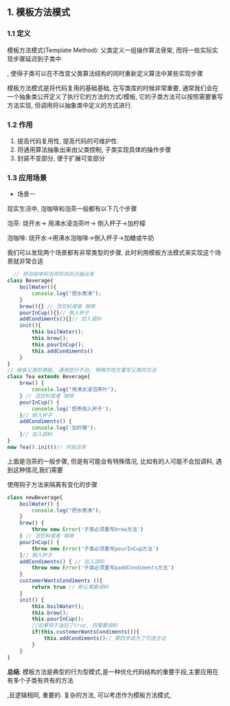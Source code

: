 ## 1. 模板方法模式

### 1.1 定义

模板方法模式(Template Method): 父类定义一组操作算法骨架, 而将一些实际实现步骤延迟到子类中

, 使得子类可以在不改变父类算法结构的同时重新定义算法中某些实现步骤

模板方法模式是将代码复用的基础基础, 在写类库的时候非常重要, 通常我们会在一个抽象类公开定义了执行它的方法的方式/模板, 它的子类方法可以按照需要重写方法实现, 但调用将以抽象类中定义的方式进行.

### 1.2 作用

1. 提高代码复用性, 提高代码的可维护性.
2. 将通用算法抽象出来由父类控制, 子类实现具体的操作步骤
3. 封装不变部分, 便于扩展可变部分

### 1.3 应用场景

* 场景一

现实生活中, 泡咖啡和泡茶一般都有以下几个步骤

泡茶: 烧开水-> 用沸水浸泡茶叶-> 倒入杯子->加柠檬

泡咖啡: 烧开水->用沸水泡咖啡->倒入杯子->加糖或牛奶

我们可以发现两个场景都有非常类型的步骤, 此时利用模板方法模式来实现这个场景就非常合适

```js
  // 把泡咖啡和泡茶的共同点抽出来
class Beverage{
    boilWater(){
        console.log("把水煮沸");
    }
    brew(){} // 泡饮料或者 咖啡
    pourInCup(){}// 倒入杯子
    addCondiments(){}// 加入调料
    init(){
        this.boilWater();
        this.brew();
        this.pourInCup();
        this.addCondiments()
    }
}
// 继承父类的模板, 通用部分不动, 特殊的地方重写父类的方法
class Tea extends Beverage{
    brew() { 
        console.log("用沸水浸泡茶叶");
    } // 泡饮料或者 咖啡
    pourInCup() {
        console.log('把茶倒入杯子');
    }// 倒入杯子
    addCondiments() {
        console.log('加柠檬');
    }// 加入调料
}
new Tea().init()// 开始泡茶
```



上面是泡茶的一般步骤, 但是有可能会有特殊情况, 比如有的人可能不会加调料, 遇到这种情况,我们需要

使用钩子方法来隔离有变化的步骤

```js
class newBeverage{
    boilWater() {
        console.log("把水煮沸");
    }
    brew() { 
        throw new Error('子类必须重写brew方法')
    } // 泡饮料或者 咖啡
    pourInCup() {
        throw new Error('子类必须重写pourInCup方法')
    }// 倒入杯子
    addCondiments() { // 加入调料
        throw new Error('子类必须重写paddCondiments方法')
    }
    customerWantsCondiments (){
        return true // 默认需要调料
    }
    init() {
        this.boilWater();
        this.brew();
        this.pourInCup();
        //如果钩子返回了true, 则需要调料
        if(this.customerWantsCondiments()){
            this.addCondiments()// 第四步成为了可选方法
        }
    }
}
```

**总结**: 模板方法是典型的行为型模式,是一种优化代码结构的重要手段,主要应用在有多个子类有共有的方法

,且逻辑相同, 重要的. 复杂的方法, 可以考虑作为模板方法模式,

